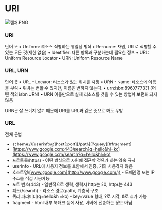 # URI

![캡처.PNG](URI%2034b32/%EC%BA%A1%EC%B2%98.png)

### URI

단어 뜻
• Uniform: 리소스 식별하는 통일된 방식
• Resource: 자원, URI로 식별할 수 있는 모든 것(제한 없음)
• Identifier: 다른 항목과 구분하는데 필요한 정보
• URL: Uniform Resource Locator
• URN: Uniform Resource Name

### URL, URN

단어 뜻
• URL - Locator: 리소스가 있는 위치를 지정
• URN - Name: 리소스에 이름을 부여
• 위치는 변할 수 있지만, 이름은 변하지 않는다.
• urn:isbn:8960777331 (어떤 책의 isbn URN)
• URN 이름만으로 실제 리소스를 찾을 수 있는 방법이 보편화 되지 않음

URN은 잘 쓰이지 않기 때문에 URI를 URL과 같은 뜻으로 봐도 무방 

### URL
전체 문법

- scheme://[userinfo@]host[:port][/path][?query][#fragment]
- [https://www.google.com:443/search?q=hello&hl=ko](https://www.google.com/search?q=hello&hl=ko)
- 프로토콜(https) - 어떤 방식으로 자원에 접근할 것인가 하는 약속 규칙
- userinfo - URL에 사용자 정보를 포함해서 인증, 거의 사용하지 않음
- 호스트명([www.google.com](http://www.google.com/)) - 도메인명 또는 IP 주소를 직접 사용가능
- 포트 번호(443) - 일반적으로 생략, 생략시 http는 80, https는 443
- 패스(/search) - 리소스 경로(path), 계층적 구조
- 쿼리 파라미터(q=hello&hl=ko) - key=value 형태, ?로 시작, &로 추가 가능
- fragment - html 내부 북마크 등에 사용, 서버에 전송하는 정보 아님